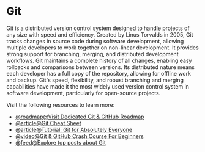 # Git

Git is a distributed version control system designed to handle projects of any size with speed and efficiency. Created by Linus Torvalds in 2005, Git tracks changes in source code during software development, allowing multiple developers to work together on non-linear development. It provides strong support for branching, merging, and distributed development workflows. Git maintains a complete history of all changes, enabling easy rollbacks and comparisons between versions. Its distributed nature means each developer has a full copy of the repository, allowing for offline work and backup. Git's speed, flexibility, and robust branching and merging capabilities have made it the most widely used version control system in software development, particularly for open-source projects.

Visit the following resources to learn more:

- [@roadmap@Visit Dedicated Git & GitHub Roadmap](https://roadmap.sh/git-github)
- [@article@Git Cheat Sheet](https://cs.fyi/guide/git-cheatsheet)
- [@article@Tutorial: Git for Absolutely Everyone](https://thenewstack.io/tutorial-git-for-absolutely-everyone/)
- [@video@Git & GitHub Crash Course For Beginners](https://www.youtube.com/watch?v=SWYqp7iY_Tc)
- [@feed@Explore top posts about Git](https://app.daily.dev/tags/git?ref=roadmapsh)